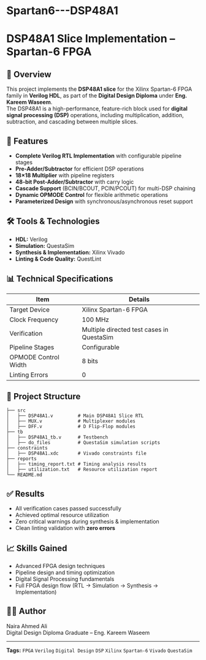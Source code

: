 # Spartan6---DSP48A1
# DSP48A1 Slice Implementation – Spartan-6 FPGA

## 📌 Overview
This project implements the **DSP48A1 slice** for the Xilinx Spartan-6 FPGA family in **Verilog HDL**, as part of the **Digital Design Diploma** under **Eng. Kareem Waseem**.  
The DSP48A1 is a high-performance, feature-rich block used for **digital signal processing (DSP)** operations, including multiplication, addition, subtraction, and cascading between multiple slices.

## 🔧 Features
- **Complete Verilog RTL Implementation** with configurable pipeline stages
- **Pre-Adder/Subtractor** for efficient DSP operations
- **18×18 Multiplier** with pipeline registers
- **48-bit Post-Adder/Subtractor** with carry logic
- **Cascade Support** (BCIN/BCOUT, PCIN/PCOUT) for multi-DSP chaining
- **Dynamic OPMODE Control** for flexible arithmetic operations
- **Parameterized Design** with synchronous/asynchronous reset support

## 🛠 Tools & Technologies
- **HDL:** Verilog
- **Simulation:** QuestaSim
- **Synthesis & Implementation:** Xilinx Vivado
- **Linting & Code Quality:** QuestLint

## 📊 Technical Specifications
| Item                  | Details                                    |
|-----------------------|--------------------------------------------|
| Target Device         | Xilinx Spartan-6 FPGA                      |
| Clock Frequency       | 100 MHz                                    |
| Verification          | Multiple directed test cases in QuestaSim  |
| Pipeline Stages       | Configurable                               |
| OPMODE Control Width  | 8 bits                                     |
| Linting Errors        | 0                                          |

## 📂 Project Structure
```
├── src
│   ├── DSP48A1.v         # Main DSP48A1 Slice RTL
│   ├── MUX.v             # Multiplexer modules
│   ├── DFF.v             # D Flip-Flop modules
├── tb
│   ├── DSP48A1_tb.v      # Testbench
│   ├── do_files          # QuestaSim simulation scripts
├── constraints
│   ├── DSP48A1.xdc       # Vivado constraints file
├── reports
│   ├── timing_report.txt # Timing analysis results
│   ├── utilization.txt   # Resource utilization report
└── README.md
```

## ✅ Results
- All verification cases passed successfully
- Achieved optimal resource utilization
- Zero critical warnings during synthesis & implementation
- Clean linting validation with **zero errors**

## 📈 Skills Gained
- Advanced FPGA design techniques
- Pipeline design and timing optimization
- Digital Signal Processing fundamentals
- Full FPGA design flow (RTL → Simulation → Synthesis → Implementation)

## 👨‍💻 Author
Naira Ahmed Ali   
Digital Design Diploma Graduate – Eng. Kareem Waseem

---
**Tags:** `FPGA` `Verilog` `Digital Design` `DSP` `Xilinx` `Spartan-6` `Vivado` `QuestaSim`
